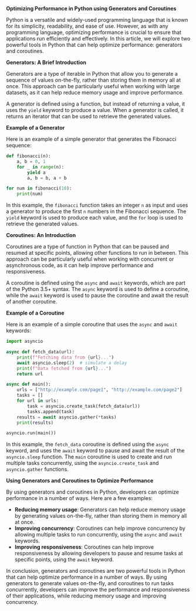 **Optimizing Performance in Python using Generators and Coroutines**

Python is a versatile and widely-used programming language that is known for its simplicity, readability, and ease of use. However, as with any programming language, optimizing performance is crucial to ensure that applications run efficiently and effectively. In this article, we will explore two powerful tools in Python that can help optimize performance: generators and coroutines.

**Generators: A Brief Introduction**

Generators are a type of iterable in Python that allow you to generate a sequence of values on-the-fly, rather than storing them in memory all at once. This approach can be particularly useful when working with large datasets, as it can help reduce memory usage and improve performance.

A generator is defined using a function, but instead of returning a value, it uses the `yield` keyword to produce a value. When a generator is called, it returns an iterator that can be used to retrieve the generated values.

**Example of a Generator**

Here is an example of a simple generator that generates the Fibonacci sequence:
```python
def fibonacci(n):
    a, b = 0, 1
    for _ in range(n):
        yield a
        a, b = b, a + b

for num in fibonacci(10):
    print(num)
```
In this example, the `fibonacci` function takes an integer `n` as input and uses a generator to produce the first `n` numbers in the Fibonacci sequence. The `yield` keyword is used to produce each value, and the `for` loop is used to retrieve the generated values.

**Coroutines: An Introduction**

Coroutines are a type of function in Python that can be paused and resumed at specific points, allowing other functions to run in between. This approach can be particularly useful when working with concurrent or asynchronous code, as it can help improve performance and responsiveness.

A coroutine is defined using the `async` and `await` keywords, which are part of the Python 3.5+ syntax. The `async` keyword is used to define a coroutine, while the `await` keyword is used to pause the coroutine and await the result of another coroutine.

**Example of a Coroutine**

Here is an example of a simple coroutine that uses the `async` and `await` keywords:
```python
import asyncio

async def fetch_data(url):
    print(f"Fetching data from {url}...")
    await asyncio.sleep(2)  # simulate a delay
    print(f"Data fetched from {url}...")
    return url

async def main():
    urls = ["http://example.com/page1", "http://example.com/page2"]
    tasks = []
    for url in urls:
        task = asyncio.create_task(fetch_data(url))
        tasks.append(task)
    results = await asyncio.gather(*tasks)
    print(results)

asyncio.run(main())
```
In this example, the `fetch_data` coroutine is defined using the `async` keyword, and uses the `await` keyword to pause and await the result of the `asyncio.sleep` function. The `main` coroutine is used to create and run multiple tasks concurrently, using the `asyncio.create_task` and `asyncio.gather` functions.

**Using Generators and Coroutines to Optimize Performance**

By using generators and coroutines in Python, developers can optimize performance in a number of ways. Here are a few examples:

* **Reducing memory usage**: Generators can help reduce memory usage by generating values on-the-fly, rather than storing them in memory all at once.
* **Improving concurrency**: Coroutines can help improve concurrency by allowing multiple tasks to run concurrently, using the `async` and `await` keywords.
* **Improving responsiveness**: Coroutines can help improve responsiveness by allowing developers to pause and resume tasks at specific points, using the `await` keyword.

In conclusion, generators and coroutines are two powerful tools in Python that can help optimize performance in a number of ways. By using generators to generate values on-the-fly, and coroutines to run tasks concurrently, developers can improve the performance and responsiveness of their applications, while reducing memory usage and improving concurrency.